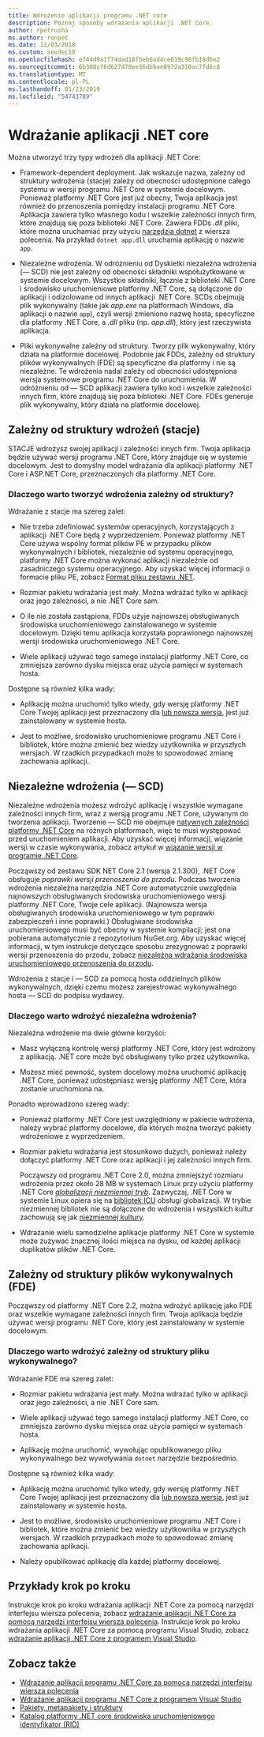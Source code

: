 ```yaml
---
title: Wdrożenie aplikacji programu .NET core
description: Poznaj sposoby wdrażania aplikacji .NET Core.
author: rpetrusha
ms.author: ronpet
ms.date: 12/03/2018
ms.custom: seodec18
ms.openlocfilehash: e744d9a1f74dad18f6eb6ad4ce019c98fb18d6e2
ms.sourcegitcommit: 6b308cf6d627d78ee36dbbae8972a310ac7fd6c8
ms.translationtype: MT
ms.contentlocale: pl-PL
ms.lasthandoff: 01/23/2019
ms.locfileid: "54743789"
---
```

# <a name="net-core-application-deployment"></a>Wdrażanie aplikacji .NET core

Można utworzyć trzy typy wdrożeń dla aplikacji .NET Core:

- Framework-dependent deployment. Jak wskazuje nazwa, zależny od struktury wdrożenia (stacje) zależy od obecności udostępnione całego systemu w wersji programu .NET Core w systemie docelowym. Ponieważ platformy .NET Core jest już obecny, Twoja aplikacja jest również do przenoszenia pomiędzy instalacji programu .NET Core. Aplikacja zawiera tylko własnego kodu i wszelkie zależności innych firm, które znajdują się poza biblioteki .NET Core. Zawiera FDDs *.dll* pliki, które można uruchamiać przy użyciu [narzędzia dotnet](../tools/dotnet.md) z wiersza polecenia. Na przykład `dotnet app.dll` uruchamia aplikację o nazwie `app`.

- Niezależne wdrożenia. W odróżnieniu od Dyskietki niezależna wdrożenia (— SCD) nie jest zależny od obecności składniki współużytkowane w systemie docelowym. Wszystkie składniki, łącznie z biblioteki .NET Core i środowisko uruchomieniowe platformy .NET Core, są dołączone do aplikacji i odizolowane od innych aplikacji .NET Core. SCDs obejmują plik wykonywalny (takie jak *app.exe* na platformach Windows, dla aplikacji o nazwie `app`), czyli wersji zmieniono nazwę hosta, specyficzne dla platformy .NET Core, a *.dll* pliku (np. *app.dll*), który jest rzeczywista aplikacja.

- Pliki wykonywalne zależny od struktury. Tworzy plik wykonywalny, który działa na platformie docelowej. Podobnie jak FDDs, zależny od struktury plików wykonywalnych (FDE) są specyficzne dla platformy i nie są niezależne. Te wdrożenia nadal zależy od obecności udostępniona wersja systemowe programu .NET Core do uruchomienia. W odróżnieniu od — SCD aplikacji zawiera tylko kod i wszelkie zależności innych firm, które znajdują się poza biblioteki .NET Core. FDEs generuje plik wykonywalny, który działa na platformie docelowej.

## <a name="framework-dependent-deployments-fdd"></a>Zależny od struktury wdrożeń (stacje)

STACJE wdrożysz swojej aplikacji i zależności innych firm. Twoja aplikacja będzie używać wersji programu .NET Core, który znajduje się w systemie docelowym. Jest to domyślny model wdrażania dla aplikacji platformy .NET Core i ASP.NET Core, przeznaczonych dla platformy .NET Core.

### <a name="why-create-a-framework-dependent-deployment"></a>Dlaczego warto tworzyć wdrożenia zależny od struktury?

Wdrażanie z stacje ma szereg zalet:

- Nie trzeba zdefiniować systemów operacyjnych, korzystających z aplikacji .NET Core będą z wyprzedzeniem. Ponieważ platformy .NET Core używa wspólny format plików PE w przypadku plików wykonywalnych i bibliotek, niezależnie od systemu operacyjnego, platformy .NET Core można wykonać aplikacji niezależnie od zasadniczego systemu operacyjnego. Aby uzyskać więcej informacji o formacie pliku PE, zobacz [Format pliku zestawu .NET](../../standard/assembly-format.md).

- Rozmiar pakietu wdrażania jest mały. Można wdrażać tylko w aplikacji oraz jego zależności, a nie .NET Core sam.

- O ile nie została zastąpiona, FDDs użyje najnowszej obsługiwanych środowiska uruchomieniowego zainstalowanego w systemie docelowym. Dzięki temu aplikacja korzystała poprawionego najnowszej wersji środowiska uruchomieniowego .NET Core. 

- Wiele aplikacji używać tego samego instalacji platformy .NET Core, co zmniejsza zarówno dysku miejsca oraz użycia pamięci w systemach hosta.

Dostępne są również kilka wady:

- Aplikację można uruchomić tylko wtedy, gdy wersję platformy .NET Core Twojej aplikacji jest przeznaczony dla [lub nowsza wersja](../versions/selection.md#framework-dependent-apps-roll-forward), jest już zainstalowany w systemie hosta.

- Jest to możliwe, środowisko uruchomieniowe programu .NET Core i bibliotek, które można zmienić bez wiedzy użytkownika w przyszłych wersjach. W rzadkich przypadkach może to spowodować zmianę zachowania aplikacji.

## <a name="self-contained-deployments-scd"></a>Niezależne wdrożenia (— SCD)

Niezależne wdrożenia możesz wdrożyć aplikację i wszystkie wymagane zależności innych firm, wraz z wersją programu .NET Core, używanym do tworzenia aplikacji. Tworzenie — SCD nie obejmuje [natywnych zależności platformy .NET Core](https://github.com/dotnet/core/blob/master/Documentation/prereqs.md) na różnych platformach, więc te musi występować przed uruchomieniem aplikacji. Aby uzyskać więcej informacji, wiązanie wersji w czasie wykonywania, zobacz artykuł w [wiązanie wersji w programie .NET Core](../versions/selection.md).

Począwszy od zestawu SDK NET Core 2.1 (wersja 2.1.300), .NET Core obsługuje *poprawki wersji przenoszenia do przodu*. Podczas tworzenia wdrożenia niezależna narzędzia .NET Core automatycznie uwzględnia najnowszych obsługiwanych środowiska uruchomieniowego wersji platformy .NET Core, Twoje cele aplikacji. (Najnowsza wersja obsługiwanych środowiska uruchomieniowego w tym poprawki zabezpieczeń i inne poprawki.) Obsługiwane środowiska uruchomieniowego musi być obecny w systemie kompilacji; jest ona pobierana automatycznie z repozytorium NuGet.org. Aby uzyskać więcej informacji, w tym instrukcje dotyczące sposobu zrezygnować z poprawki wersji przenoszenia do przodu, zobacz [niezależna wdrażania środowiska uruchomieniowego przenoszenia do przodu](runtime-patch-selection.md).

Wdrożenia z stacje i — SCD za pomocą hosta oddzielnych plików wykonywalnych, dzięki czemu możesz zarejestrować wykonywalnego hosta — SCD do podpisu wydawcy.

### <a name="why-deploy-a-self-contained-deployment"></a>Dlaczego warto wdrożyć niezależna wdrożenia?

Niezależna wdrożenie ma dwie główne korzyści:

- Masz wyłączną kontrolę wersji platformy .NET Core, który jest wdrożony z aplikacją. .NET core może być obsługiwany tylko przez użytkownika.

- Możesz mieć pewność, system docelowy można uruchomić aplikację .NET Core, ponieważ udostępniasz wersję platformy .NET Core, która zostanie uruchomiona na.

Ponadto wprowadzono szereg wady:

- Ponieważ platformy .NET Core jest uwzględniony w pakiecie wdrożenia, należy wybrać platformy docelowe, dla których można tworzyć pakiety wdrożeniowe z wyprzedzeniem.

- Rozmiar pakietu wdrażania jest stosunkowo dużych, ponieważ należy dołączyć platformy .NET Core oraz aplikacji i jej zależności innych firm.

  Począwszy od programu .NET Core 2.0, można zmniejszyć rozmiaru wdrożenia przez około 28 MB w systemach Linux przy użyciu platformy .NET Core [ *globalizacji niezmiennej tryb*](https://github.com/dotnet/corefx/blob/master/Documentation/architecture/globalization-invariant-mode.md). Zazwyczaj, .NET Core w systemie Linux opiera się na [bibliotek ICU](https://github.com/dotnet/docs/issues/http%22//icu-project.org) obsługi globalizacji. W trybie niezmiennej bibliotek nie są dołączone do wdrożenia i wszystkich kultur zachowują się jak [niezmiennej kultury](xref:System.Globalization.CultureInfo.InvariantCulture?displayProperty=nameWithType).

- Wdrażanie wielu samodzielne aplikacje platformy .NET Core w systemie może zużywać znacznej ilości miejsca na dysku, od każdej aplikacji duplikatów plików .NET Core.

## <a name="framework-dependent-executables-fde"></a>Zależny od struktury plików wykonywalnych (FDE)

Począwszy od platformy .NET Core 2.2, można wdrożyć aplikację jako FDE oraz wszelkie wymagane zależności innych firm. Twoja aplikacja będzie używać wersji programu .NET Core, który jest zainstalowany w systemie docelowym.

### <a name="why-deploy-a-framework-dependent-executable"></a>Dlaczego warto wdrożyć zależny od struktury pliku wykonywalnego?

Wdrażanie FDE ma szereg zalet:

- Rozmiar pakietu wdrażania jest mały. Można wdrażać tylko w aplikacji oraz jego zależności, a nie .NET Core sam.

- Wiele aplikacji używać tego samego instalacji platformy .NET Core, co zmniejsza zarówno dysku miejsca oraz użycia pamięci w systemach hosta.

- Aplikację można uruchomić, wywołując opublikowanego pliku wykonywalnego bez wywoływania `dotnet` narzędzie bezpośrednio.

Dostępne są również kilka wady:

- Aplikację można uruchomić tylko wtedy, gdy wersję platformy .NET Core Twojej aplikacji jest przeznaczony dla [lub nowsza wersja](../versions/selection.md#framework-dependent-apps-roll-forward), jest już zainstalowany w systemie hosta.

- Jest to możliwe, środowisko uruchomieniowe programu .NET Core i bibliotek, które można zmienić bez wiedzy użytkownika w przyszłych wersjach. W rzadkich przypadkach może to spowodować zmianę zachowania aplikacji.

- Należy opublikować aplikację dla każdej platformy docelowej.

## <a name="step-by-step-examples"></a>Przykłady krok po kroku

Instrukcje krok po kroku wdrażania aplikacji .NET Core za pomocą narzędzi interfejsu wiersza polecenia, zobacz [wdrażanie aplikacji .NET Core za pomocą narzędzi interfejsu wiersza polecenia](deploy-with-cli.md). Instrukcje krok po kroku wdrażania aplikacji .NET Core za pomocą programu Visual Studio, zobacz [wdrażanie aplikacji .NET Core z programem Visual Studio](deploy-with-vs.md). 

## <a name="see-also"></a>Zobacz także

- [Wdrażanie aplikacji programu .NET Core za pomocą narzędzi interfejsu wiersza polecenia](deploy-with-cli.md)
- [Wdrażanie aplikacji programu .NET Core z programem Visual Studio](deploy-with-vs.md)
- [Pakiety, metapakiety i struktury](../packages.md)
- [Katalog platformy .NET core środowiska uruchomieniowego identyfikator (RID)](../rid-catalog.md)
